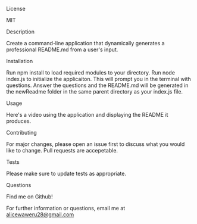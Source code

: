 License

MIT



Description

Create a command-line application that dynamically generates a professional README.md from a user's input.

Installation



Run npm install to load required modules to your directory. Run node index.js to initialize the applicaiton. This will prompt you in the terminal with questions. Answer the questions and the README.md will be generated in the newReadme folder in the same parent directory as your index.js file.

Usage


Here's a video using the application and displaying the README it produces.

Contributing



For major changes, please open an issue first to discuss what you would like to change. Pull requests are accepetable.



Tests


Please make sure to update tests as appropriate.

Questions


Find me on Github!



For further information or questions, email me at alicewaweru28@gmail.com

